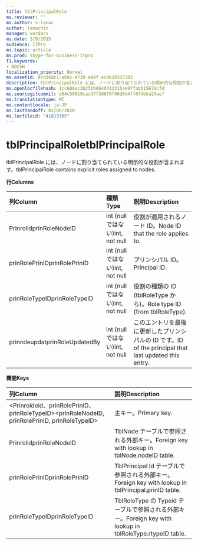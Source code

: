 ```yaml
---
title: tblPrincipalRole
ms.reviewer: ''
ms.author: v-lanac
author: lanachin
manager: serdars
ms.date: 3/9/2015
audience: ITPro
ms.topic: article
ms.prod: skype-for-business-itpro
f1.keywords:
- NOCSH
localization_priority: Normal
ms.assetid: dcd16dc1-a66c-4720-a48f-ec8b28337383
description: tblPrincipalRole には、ノードに割り当てられている明示的な役割が含まれます。
ms.openlocfilehash: 1cc606ec3825bb664d4123154e97fabb15678cfd
ms.sourcegitcommit: e64c50818cac37f3d6f0f96d0d4ff0f4bba24aef
ms.translationtype: MT
ms.contentlocale: ja-JP
ms.lasthandoff: 02/06/2020
ms.locfileid: "41813365"
---
```

# <a name="tblprincipalrole"></a><span data-ttu-id="3499a-103">tblPrincipalRole</span><span class="sxs-lookup"><span data-stu-id="3499a-103">tblPrincipalRole</span></span>
 
<span data-ttu-id="3499a-104">tblPrincipalRole には、ノードに割り当てられている明示的な役割が含まれます。</span><span class="sxs-lookup"><span data-stu-id="3499a-104">tblPrincipalRole contains explicit roles assigned to nodes.</span></span>
  
<span data-ttu-id="3499a-105">**行**</span><span class="sxs-lookup"><span data-stu-id="3499a-105">**Columns**</span></span>

|<span data-ttu-id="3499a-106">**列**</span><span class="sxs-lookup"><span data-stu-id="3499a-106">**Column**</span></span>|<span data-ttu-id="3499a-107">**種類**</span><span class="sxs-lookup"><span data-stu-id="3499a-107">**Type**</span></span>|<span data-ttu-id="3499a-108">**説明**</span><span class="sxs-lookup"><span data-stu-id="3499a-108">**Description**</span></span>|
|:-----|:-----|:-----|
|<span data-ttu-id="3499a-109">Prinrolid</span><span class="sxs-lookup"><span data-stu-id="3499a-109">prinRoleNodeID</span></span>  <br/> |<span data-ttu-id="3499a-110">int (null ではない)</span><span class="sxs-lookup"><span data-stu-id="3499a-110">int, not null</span></span>  <br/> |<span data-ttu-id="3499a-111">役割が適用されるノード ID。</span><span class="sxs-lookup"><span data-stu-id="3499a-111">Node ID that the role applies to.</span></span>  <br/> |
|<span data-ttu-id="3499a-112">prinRolePrinID</span><span class="sxs-lookup"><span data-stu-id="3499a-112">prinRolePrinID</span></span>  <br/> |<span data-ttu-id="3499a-113">int (null ではない)</span><span class="sxs-lookup"><span data-stu-id="3499a-113">int, not null</span></span>  <br/> |<span data-ttu-id="3499a-114">プリンシパル ID。</span><span class="sxs-lookup"><span data-stu-id="3499a-114">Principal ID.</span></span>  <br/> |
|<span data-ttu-id="3499a-115">prinRoleTypeID</span><span class="sxs-lookup"><span data-stu-id="3499a-115">prinRoleTypeID</span></span>  <br/> |<span data-ttu-id="3499a-116">int (null ではない)</span><span class="sxs-lookup"><span data-stu-id="3499a-116">int, not null</span></span>  <br/> |<span data-ttu-id="3499a-117">役割の種類の ID (tblRoleType から)。</span><span class="sxs-lookup"><span data-stu-id="3499a-117">Role type ID (from tblRoleType).</span></span>  <br/> |
|<span data-ttu-id="3499a-118">prinroleupdat</span><span class="sxs-lookup"><span data-stu-id="3499a-118">prinRoleUpdatedBy</span></span>  <br/> |<span data-ttu-id="3499a-119">int (null ではない)</span><span class="sxs-lookup"><span data-stu-id="3499a-119">int, not null</span></span>  <br/> |<span data-ttu-id="3499a-120">このエントリを最後に更新したプリンシパルの ID です。</span><span class="sxs-lookup"><span data-stu-id="3499a-120">ID of the principal that last updated this entry.</span></span>  <br/> |
   
<span data-ttu-id="3499a-121">**機能**</span><span class="sxs-lookup"><span data-stu-id="3499a-121">**Keys**</span></span>

|<span data-ttu-id="3499a-122">**列**</span><span class="sxs-lookup"><span data-stu-id="3499a-122">**Column**</span></span>|<span data-ttu-id="3499a-123">**説明**</span><span class="sxs-lookup"><span data-stu-id="3499a-123">**Description**</span></span>|
|:-----|:-----|
|<span data-ttu-id="3499a-124">\<Prinroldeid、prinRolePrinID、prinRoleTypeID\></span><span class="sxs-lookup"><span data-stu-id="3499a-124">\<prinRoleNodeID, prinRolePrinID, prinRoleTypeID\></span></span>  <br/> |<span data-ttu-id="3499a-125">主キー。</span><span class="sxs-lookup"><span data-stu-id="3499a-125">Primary key.</span></span>  <br/> |
|<span data-ttu-id="3499a-126">Prinrolid</span><span class="sxs-lookup"><span data-stu-id="3499a-126">prinRoleNodeID</span></span>  <br/> |<span data-ttu-id="3499a-127">TblNode テーブルで参照される外部キー。</span><span class="sxs-lookup"><span data-stu-id="3499a-127">Foreign key with lookup in tblNode.nodeID table.</span></span>  <br/> |
|<span data-ttu-id="3499a-128">prinRolePrinID</span><span class="sxs-lookup"><span data-stu-id="3499a-128">prinRolePrinID</span></span>  <br/> |<span data-ttu-id="3499a-129">TblPrincipal Id テーブルで参照される外部キー。</span><span class="sxs-lookup"><span data-stu-id="3499a-129">Foreign key with lookup in tblPrincipal.prinID table.</span></span>  <br/> |
|<span data-ttu-id="3499a-130">prinRoleTypeID</span><span class="sxs-lookup"><span data-stu-id="3499a-130">prinRoleTypeID</span></span>  <br/> |<span data-ttu-id="3499a-131">TblRoleType の Typeid テーブルで参照される外部キー。</span><span class="sxs-lookup"><span data-stu-id="3499a-131">Foreign key with lookup in tblRoleType.rtypeID table.</span></span>  <br/> |
   

